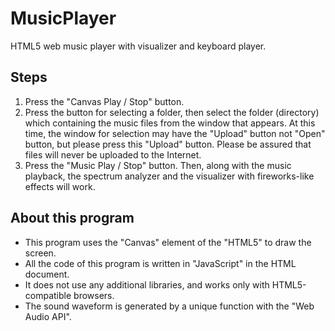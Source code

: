 # MusicPlayer
HTML5 web music player with visualizer and keyboard player.

## Steps
1. Press the "Canvas Play / Stop" button.
1. Press the button for selecting a folder, then select the folder (directory) which containing the music files from the window that appears.
   At this time, the window for selection may have the "Upload" button not "Open" button, but please press this "Upload" button.
   Please be assured that files will never be uploaded to the Internet.
1. Press the "Music Play / Stop" button.
   Then, along with the music playback, the spectrum analyzer and the visualizer with fireworks-like effects will work.

## About this program
- This program uses the "Canvas" element of the "HTML5" to draw the screen.
- All the code of this program is written in "JavaScript" in the HTML document.
- It does not use any additional libraries, and works only with HTML5-compatible browsers.
- The sound waveform is generated by a unique function with the "Web Audio API".
